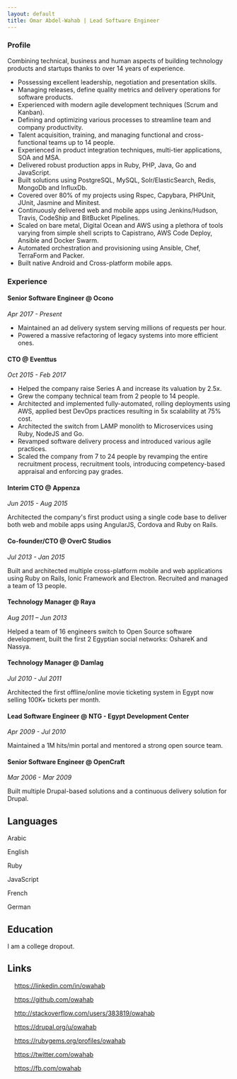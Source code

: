```yaml
---
layout: default
title: Omar Abdel-Wahab | Lead Software Engineer
---
```

### Profile
Combining technical, business and human aspects of building technology products and startups thanks to over 14 years of experience.

- Possessing excellent leadership, negotiation and presentation skills.
- Managing releases, define quality metrics and delivery operations for software products.
- Experienced with modern agile development techniques (Scrum and Kanban).
- Defining and optimizing various processes to streamline team and company productivity.
- Talent acquisition, training, and managing functional and cross-functional teams up to 14 people.
- Experienced in product integration techniques, multi-tier applications, SOA and MSA.
- Delivered robust production apps in Ruby, PHP, Java, Go and JavaScript.
- Built solutions using PostgreSQL, MySQL, Solr/ElasticSearch, Redis, MongoDb and InfluxDb.
- Covered over 80% of my projects using Rspec, Capybara, PHPUnit, JUnit, Jasmine and Minitest.
- Continuously delivered web and mobile apps using Jenkins/Hudson, Travis, CodeShip and BitBucket Pipelines.
- Scaled on bare metal, Digital Ocean and AWS using a plethora of tools varying from simple shell scripts to Capistrano, AWS Code Deploy, Ansible and Docker Swarm.
- Automated orchestration and provisioning using Ansible, Chef, TerraForm and Packer.
- Built native Android and Cross-platform mobile apps.

### Experience

#### Senior Software Engineer @ Ocono
_Apr 2017 - Present_

- Maintained an ad delivery system serving millions of requests per hour.
- Powered a massive refactoring of legacy systems into more efficient ones.

#### CTO @ Eventtus
_Oct 2015 - Feb 2017_

- Helped the company raise Series A and increase its valuation by 2.5x.
- Grew the company technical team from 2 people to 14 people. 
- Architected and implemented fully-automated, rolling deployments using AWS, applied best DevOps practices resulting in 5x scalability at 75% cost.
- Architected the switch from LAMP monolith to Microservices using Ruby, NodeJS and Go.
- Revamped software delivery process and introduced various agile practices.
- Scaled the company from 7 to 24 people by revamping the entire recruitment process, recruitment tools, introducing competency-based appraisal and enforcing pay grades.

#### Interim CTO @ Appenza
_Jun 2015 - Aug 2015_

Architected the company's first product using a single code base to deliver both web and mobile apps using AngularJS, Cordova and Ruby on Rails.

#### Co-founder/CTO @ OverC Studios
_Jul 2013 - Jan 2015_

Built and architected multiple cross-platform mobile and web applications using Ruby on Rails, Ionic Framework and Electron. Recruited and managed a team of 13 people.

#### Technology Manager @ Raya
_Aug 2011 – Jun 2013_

Helped a team of 16 engineers switch to Open Source software development, built the first 2 Egyptian social networks: OshareK and Nassya.
#### Technology Manager @ Damlag
_Jul 2010 - Jul 2011_

Architected the first offline/online movie ticketing system in Egypt now selling 100K+ tickets per month.

#### Lead Software Engineer @ NTG - Egypt Development Center
_Apr 2009 - Jul 2010_

Maintained a 1M hits/min portal and mentored a strong open source team.

#### Senior Software Engineer @ OpenCraft
_Mar 2006 - Mar 2009_

Built multiple Drupal-based solutions and a continuous delivery solution for Drupal.

## Languages
<i class="fa fa-star"></i><i class="fa fa-star"></i><i class="fa fa-star"></i> Arabic

<i class="fa fa-star"></i><i class="fa fa-star"></i><i class="fa fa-star"></i> English

<i class="fa fa-star"></i><i class="fa fa-star"></i><i class="fa fa-star-half-o"></i> Ruby

<i class="fa fa-star"></i><i class="fa fa-star"></i><i class="fa fa-star-o"></i> JavaScript

<i class="fa fa-star-half-o"></i><i class="fa fa-star-o"></i><i class="fa fa-star-o"></i> French

<i class="fa fa-star-half-o"></i><i class="fa fa-star-o"></i><i class="fa fa-star-o"></i> German

## Education
I am a college dropout.

## Links

<i class="fa fa-linkedin"></i>
&nbsp;&nbsp;&nbsp;&nbsp;<https://linkedin.com/in/owahab>

<i class="fa fa-github-alt"></i>
&nbsp;&nbsp;&nbsp;&nbsp;<https://github.com/owahab>

<i class="fa fa-stack-overflow"></i>
&nbsp;&nbsp;&nbsp;&nbsp;<http://stackoverflow.com/users/383819/owahab>

<i class="fa fa-drupal"></i>
&nbsp;&nbsp;&nbsp;&nbsp;<https://drupal.org/u/owahab>

<i class="fa fa-diamond"></i>
&nbsp;&nbsp;&nbsp;&nbsp;<https://rubygems.org/profiles/owahab>

<i class="fa fa-twitter"></i>
&nbsp;&nbsp;&nbsp;&nbsp;<https://twitter.com/owahab>

<i class="fa fa-facebook"></i>
&nbsp;&nbsp;&nbsp;&nbsp;<https://fb.com/owahab>
